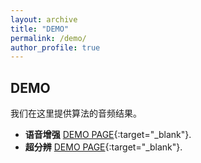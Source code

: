 ```yaml
---
layout: archive
title: "DEMO"
permalink: /demo/
author_profile: true
---
```


## DEMO

我们在这里提供算法的音频结果。

- **语音增强** [DEMO PAGE](https://wanliangdaxia.github.io/){:target="_blank"}.
- **超分辨** [DEMO PAGE](https://sdnetdemo.github.io/){:target="_blank"}.
